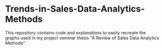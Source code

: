 # Trends-in-Sales-Data-Analytics-Methods
This repository contains code and explanations to easily recreate the graphs used in my project seminar thesis "A Review of Sales Data Analytics Methods".
